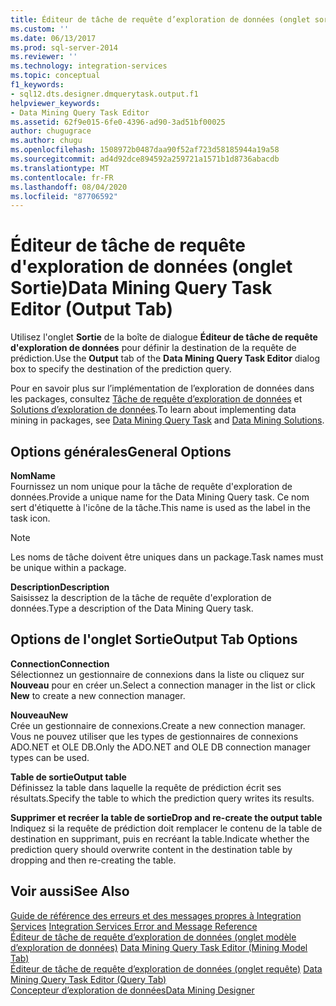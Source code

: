 ```yaml
---
title: Éditeur de tâche de requête d’exploration de données (onglet sortie) | Microsoft Docs
ms.custom: ''
ms.date: 06/13/2017
ms.prod: sql-server-2014
ms.reviewer: ''
ms.technology: integration-services
ms.topic: conceptual
f1_keywords:
- sql12.dts.designer.dmquerytask.output.f1
helpviewer_keywords:
- Data Mining Query Task Editor
ms.assetid: 62f9e015-6fe0-4396-ad90-3ad51bf00025
author: chugugrace
ms.author: chugu
ms.openlocfilehash: 1508972b0487daa90f52af723d58185944a19a58
ms.sourcegitcommit: ad4d92dce894592a259721a1571b1d8736abacdb
ms.translationtype: MT
ms.contentlocale: fr-FR
ms.lasthandoff: 08/04/2020
ms.locfileid: "87706592"
---
```

# <a name="data-mining-query-task-editor-output-tab"></a><span data-ttu-id="75bed-102">Éditeur de tâche de requête d'exploration de données (onglet Sortie)</span><span class="sxs-lookup"><span data-stu-id="75bed-102">Data Mining Query Task Editor (Output Tab)</span></span>
  <span data-ttu-id="75bed-103">Utilisez l'onglet **Sortie** de la boîte de dialogue **Éditeur de tâche de requête d'exploration de données** pour définir la destination de la requête de prédiction.</span><span class="sxs-lookup"><span data-stu-id="75bed-103">Use the **Output** tab of the **Data Mining Query Task Editor** dialog box to specify the destination of the prediction query.</span></span>  
  
 <span data-ttu-id="75bed-104">Pour en savoir plus sur l’implémentation de l’exploration de données dans les packages, consultez [Tâche de requête d’exploration de données](control-flow/data-mining-query-task.md) et [Solutions d’exploration de données](https://docs.microsoft.com/analysis-services/data-mining/data-mining-solutions).</span><span class="sxs-lookup"><span data-stu-id="75bed-104">To learn about implementing data mining in packages, see [Data Mining Query Task](control-flow/data-mining-query-task.md) and [Data Mining Solutions](https://docs.microsoft.com/analysis-services/data-mining/data-mining-solutions).</span></span>  
  
## <a name="general-options"></a><span data-ttu-id="75bed-105">Options générales</span><span class="sxs-lookup"><span data-stu-id="75bed-105">General Options</span></span>  
 <span data-ttu-id="75bed-106">**Nom**</span><span class="sxs-lookup"><span data-stu-id="75bed-106">**Name**</span></span>  
 <span data-ttu-id="75bed-107">Fournissez un nom unique pour la tâche de requête d'exploration de données.</span><span class="sxs-lookup"><span data-stu-id="75bed-107">Provide a unique name for the Data Mining Query task.</span></span> <span data-ttu-id="75bed-108">Ce nom sert d'étiquette à l'icône de la tâche.</span><span class="sxs-lookup"><span data-stu-id="75bed-108">This name is used as the label in the task icon.</span></span>  
  
> [!NOTE]  
>  <span data-ttu-id="75bed-109">Les noms de tâche doivent être uniques dans un package.</span><span class="sxs-lookup"><span data-stu-id="75bed-109">Task names must be unique within a package.</span></span>  
  
 <span data-ttu-id="75bed-110">**Description**</span><span class="sxs-lookup"><span data-stu-id="75bed-110">**Description**</span></span>  
 <span data-ttu-id="75bed-111">Saisissez la description de la tâche de requête d'exploration de données.</span><span class="sxs-lookup"><span data-stu-id="75bed-111">Type a description of the Data Mining Query task.</span></span>  
  
## <a name="output-tab-options"></a><span data-ttu-id="75bed-112">Options de l'onglet Sortie</span><span class="sxs-lookup"><span data-stu-id="75bed-112">Output Tab Options</span></span>  
 <span data-ttu-id="75bed-113">**Connection**</span><span class="sxs-lookup"><span data-stu-id="75bed-113">**Connection**</span></span>  
 <span data-ttu-id="75bed-114">Sélectionnez un gestionnaire de connexions dans la liste ou cliquez sur **Nouveau** pour en créer un.</span><span class="sxs-lookup"><span data-stu-id="75bed-114">Select a connection manager in the list or click **New** to create a new connection manager.</span></span>  
  
 <span data-ttu-id="75bed-115">**Nouveau**</span><span class="sxs-lookup"><span data-stu-id="75bed-115">**New**</span></span>  
 <span data-ttu-id="75bed-116">Crée un gestionnaire de connexions.</span><span class="sxs-lookup"><span data-stu-id="75bed-116">Create a new connection manager.</span></span> <span data-ttu-id="75bed-117">Vous ne pouvez utiliser que les types de gestionnaires de connexions ADO.NET et OLE DB.</span><span class="sxs-lookup"><span data-stu-id="75bed-117">Only the ADO.NET and OLE DB connection manager types can be used.</span></span>  
  
 <span data-ttu-id="75bed-118">**Table de sortie**</span><span class="sxs-lookup"><span data-stu-id="75bed-118">**Output table**</span></span>  
 <span data-ttu-id="75bed-119">Définissez la table dans laquelle la requête de prédiction écrit ses résultats.</span><span class="sxs-lookup"><span data-stu-id="75bed-119">Specify the table to which the prediction query writes its results.</span></span>  
  
 <span data-ttu-id="75bed-120">**Supprimer et recréer la table de sortie**</span><span class="sxs-lookup"><span data-stu-id="75bed-120">**Drop and re-create the output table**</span></span>  
 <span data-ttu-id="75bed-121">Indiquez si la requête de prédiction doit remplacer le contenu de la table de destination en supprimant, puis en recréant la table.</span><span class="sxs-lookup"><span data-stu-id="75bed-121">Indicate whether the prediction query should overwrite content in the destination table by dropping and then re-creating the table.</span></span>  
  
## <a name="see-also"></a><span data-ttu-id="75bed-122">Voir aussi</span><span class="sxs-lookup"><span data-stu-id="75bed-122">See Also</span></span>  
 <span data-ttu-id="75bed-123">[Guide de référence des erreurs et des messages propres à Integration Services](../../2014/integration-services/integration-services-error-and-message-reference.md) </span><span class="sxs-lookup"><span data-stu-id="75bed-123">[Integration Services Error and Message Reference](../../2014/integration-services/integration-services-error-and-message-reference.md) </span></span>  
 <span data-ttu-id="75bed-124">[Éditeur de tâche de requête d’exploration de données &#40;onglet modèle d’exploration de données&#41;](../../2014/integration-services/data-mining-query-task-editor-mining-model-tab.md) </span><span class="sxs-lookup"><span data-stu-id="75bed-124">[Data Mining Query Task Editor &#40;Mining Model Tab&#41;](../../2014/integration-services/data-mining-query-task-editor-mining-model-tab.md) </span></span>  
 <span data-ttu-id="75bed-125">[Éditeur de tâche de requête d’exploration de données &#40;onglet requête&#41;](../../2014/integration-services/data-mining-query-task-editor-query-tab.md) </span><span class="sxs-lookup"><span data-stu-id="75bed-125">[Data Mining Query Task Editor &#40;Query Tab&#41;](../../2014/integration-services/data-mining-query-task-editor-query-tab.md) </span></span>  
 [<span data-ttu-id="75bed-126">Concepteur d’exploration de données</span><span class="sxs-lookup"><span data-stu-id="75bed-126">Data Mining Designer</span></span>](https://docs.microsoft.com/analysis-services/data-mining/data-mining-designer)  
  
  
